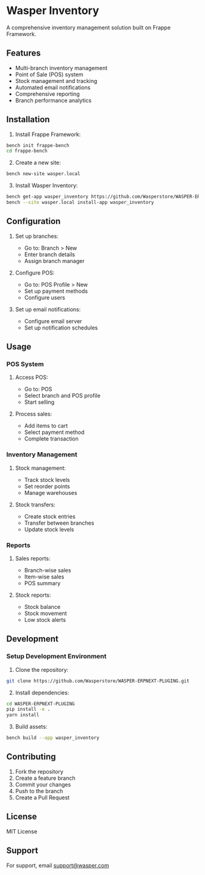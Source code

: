 # Wasper Inventory

A comprehensive inventory management solution built on Frappe Framework.

## Features

- Multi-branch inventory management
- Point of Sale (POS) system
- Stock management and tracking
- Automated email notifications
- Comprehensive reporting
- Branch performance analytics

## Installation

1. Install Frappe Framework:
```bash
bench init frappe-bench
cd frappe-bench
```

2. Create a new site:
```bash
bench new-site wasper.local
```

3. Install Wasper Inventory:
```bash
bench get-app wasper_inventory https://github.com/Wasperstore/WASPER-ERPNEXT-PLUGING.git
bench --site wasper.local install-app wasper_inventory
```

## Configuration

1. Set up branches:
   - Go to: Branch > New
   - Enter branch details
   - Assign branch manager

2. Configure POS:
   - Go to: POS Profile > New
   - Set up payment methods
   - Configure users

3. Set up email notifications:
   - Configure email server
   - Set up notification schedules

## Usage

### POS System

1. Access POS:
   - Go to: POS
   - Select branch and POS profile
   - Start selling

2. Process sales:
   - Add items to cart
   - Select payment method
   - Complete transaction

### Inventory Management

1. Stock management:
   - Track stock levels
   - Set reorder points
   - Manage warehouses

2. Stock transfers:
   - Create stock entries
   - Transfer between branches
   - Update stock levels

### Reports

1. Sales reports:
   - Branch-wise sales
   - Item-wise sales
   - POS summary

2. Stock reports:
   - Stock balance
   - Stock movement
   - Low stock alerts

## Development

### Setup Development Environment

1. Clone the repository:
```bash
git clone https://github.com/Wasperstore/WASPER-ERPNEXT-PLUGING.git
```

2. Install dependencies:
```bash
cd WASPER-ERPNEXT-PLUGING
pip install -e .
yarn install
```

3. Build assets:
```bash
bench build --app wasper_inventory
```

## Contributing

1. Fork the repository
2. Create a feature branch
3. Commit your changes
4. Push to the branch
5. Create a Pull Request

## License

MIT License

## Support

For support, email support@wasper.com 
